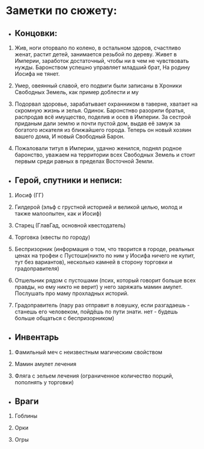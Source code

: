 # Заметки по сюжету:

* ## Концовки:
 
 1. Жив, ноги оторвало по колено, в остальном здоров, счастливо женат, растит детей, занимается резьбой по дереву. Живет в Империи, заработок достаточный, чтобы ни в чем не чувствовать нужды. Баронством успешно управляет младший брат, На родину Иосифа не тянет.

 2. Умер, овеянный славой, его подвиги были записаны в Хроники Свободных Земель, как пример доблести и му

 3. Подорвал здоровье, зарабатывает охранником в таверне, хватает на скромную жизнь и зелья. Одинок. Баронстнво разорили братья, распродав всё имущество, поделив и осев в Империи. За сестрой приданым дали землю и почти пустой дом, выдав её замуж за богатого искателя из ближайшего города. Теперь он новый хозяин вашего дома, И новый Свободный Барон.

 4. Пожаловали титул в Империи, удачно женился, поднял родное баронство, уважаем на территории всех Свободных Земель и стоит первым среди равных в пределах Восточной Земли.


* ## Герой, спутники и неписи:

 1. Иосиф (ГГ)

 2. Гилдерой (эльф с грустной историей и великой целью, молод и также малоопытен, как и Иосиф)

 3. Старец (ГлавГад, основной квестодатель)

 4. Торговка (квесты по городу)
 
 5. Беспризорник (информация о том, что творится в городе, реальных ценах на трофеи с Пустоши(никто по ним у Иосифа ничего не купит, тут без вариантов), несколько камней в сторону торговки и градоправителя)

 6. Отшельник рядом с пустошами (псих, который говорит больше всех правды, но ему никто не верит) у него заряжать мамин амулет. Послушать про маму прохладных историй.
 
 7. Градоправитель (пару раз отправит в ловушку, если разгадаешь - станешь его человеком, пойдёшь по пути знати. нет - будешь больше общаться с беспризорником)


* ## Инвентарь

 1. Фамильный меч с неизвестным магическим свойством

 2. Мамин амулет лечения

 3. Фляга с зельем лечения (ограниченное количество порций, пополнять у торговки)


* ## Враги

 1. Гоблины

 2. Орки
 
 3. Огры
